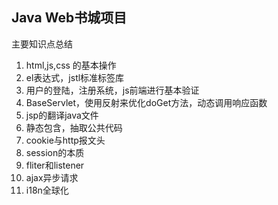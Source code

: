 ## Java Web书城项目
主要知识点总结
1. html,js,css 的基本操作
2. el表达式，jstl标准标签库
3. 用户的登陆，注册系统，js前端进行基本验证
4. BaseServlet，使用反射来优化doGet方法，动态调用响应函数
5. jsp的翻译java文件
6. 静态包含，抽取公共代码
7. cookie与http报文头
8. session的本质
9. fliter和listener
10. ajax异步请求
11. i18n全球化

